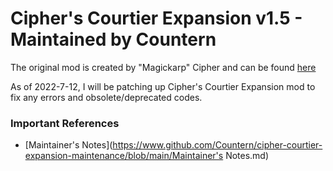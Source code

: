 # Cipher's Courtier Expansion v1.5 - Maintained by Countern
The original mod is created by "Magickarp" Cipher and can be found [here](https://steamcommunity.com/sharedfiles/filedetails/?id=1878436818)

As of 2022-7-12, I will be patching up Cipher's Courtier Expansion mod to fix any errors and obsolete/deprecated codes.

### Important References
* [Maintainer's Notes](https://www.github.com/Countern/cipher-courtier-expansion-maintenance/blob/main/Maintainer's Notes.md)